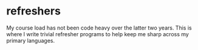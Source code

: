 # refreshers
 
My course load has not been code heavy over the latter two years. This is where I write trivial refresher programs to help keep me sharp across my primary languages.
